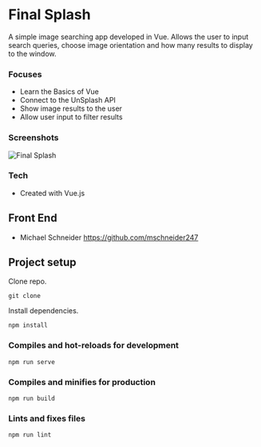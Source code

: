 # Final Splash
A simple image searching app developed in Vue. Allows the user to input search queries, choose image orientation and how many results to display to the window.

### Focuses
- Learn the Basics of Vue
- Connect to the UnSplash API
- Show image results to the user
- Allow user input to filter results

### Screenshots
![Final Splash]()

### Tech
- Created with Vue.js

## Front End
- Michael Schneider https://github.com/mschneider247

## Project setup

Clone repo.
```
git clone
```
Install dependencies.
```
npm install
```

### Compiles and hot-reloads for development
```
npm run serve
```

### Compiles and minifies for production
```
npm run build
```

### Lints and fixes files
```
npm run lint
```
